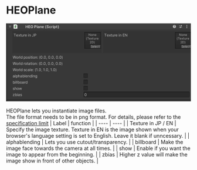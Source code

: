 
# HEOPlane
![HEOPlane](img/HEOPlane.jpg)

HEOPlane lets you instantiate image files.  
The file format needs to be in png format.
For details, please refer to the [specification limit](../WorldMakingGuide/UnityGuidelines.md)
|  Label |  function  |
| ----   | ---- |
| Texture in JP / EN | Specify the image texture. Texture in EN is the image shown when your browser's language setting is set to English. Leave it blank if unncessary.  |
| alphablending | Lets you use cutout/transparency. |
| billboard | Make the image face towards the camera at all times. |
| show | Enable if you want the image to appear from the beginning. |
| zbias | Higher z value will make the image show in front of other objects. |